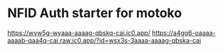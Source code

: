 # NFID Auth starter for motoko

https://wvw5g-wyaaa-aaaag-qbskq-cai.ic0.app/
https://a4gq6-oaaaa-aaaab-qaa4q-cai.raw.ic0.app/?id=wsx3s-3aaaa-aaaag-qbska-cai
